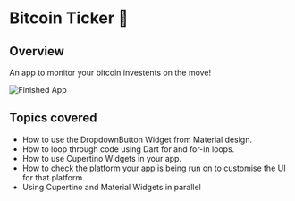 # Bitcoin Ticker 🤑

## Overview

An app to monitor your bitcoin investents on the move!

![Finished App](https://github.com/londonappbrewery/Images/blob/master/bitcoin-flutter-demo.gif)

## Topics covered

- How to use the DropdownButton Widget from Material design.
- How to loop through code using Dart for and for-in loops.
- How to use Cupertino Widgets in your app.
- How to check the platform your app is being run on to customise the UI for that platform.
- Using Cupertino and Material Widgets in parallel
